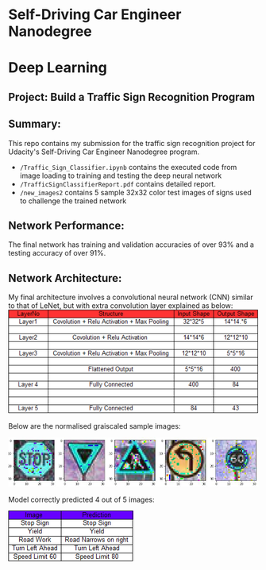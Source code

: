 # Self-Driving Car Engineer Nanodegree
# Deep Learning
## Project: Build a Traffic Sign Recognition Program

## Summary:
This repo contains my submission for the traffic sign recognition project for Udacity's Self-Driving Car Engineer Nanodegree program.

- `/Traffic_Sign_Classifier.ipynb` contains the executed code from image loading to training and testing the deep neural network
- `/TrafficSignClassifierReport.pdf` contains detailed report.
- `/new_images2` contains 5 sample 32x32 color test images of signs used to challenge the trained network

## Network Performance:
The final network has training and validation accuracies of over 93% and a testing accuracy of over 91%.

## Network Architecture:
My final architecture involves a convolutional neural network (CNN) similar to that of LeNet, but with extra convolution layer explained as below:
![image-output](./new_images2/network.gif)

Below are the normalised graiscaled sample images:

![image-output2](./new_images2/normalised_grayscale.jpg)



Model correctly predicted 4 out of 5 images:


![image-output3](./new_images2/predictions.gif)
